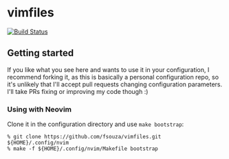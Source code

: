 # vimfiles

[![Build Status](https://github.com/fsouza/vimfiles/workflows/Build/badge.svg)](https://github.com/fsouza/vimfiles/actions?query=branch:main+workflow:Build)

## Getting started

If you like what you see here and wants to use it in your configuration, I
recommend forking it, as this is basically a personal configuration repo, so
it's unlikely that I'll accept pull requests changing configuration parameters.
I'll take PRs fixing or improving my code though :)

### Using with Neovim

Clone it in the configuration directory and use `make bootstrap`:

```
% git clone https://github.com/fsouza/vimfiles.git ${HOME}/.config/nvim
% make -f ${HOME}/.config/nvim/Makefile bootstrap
```
